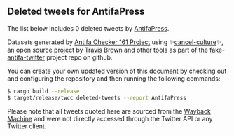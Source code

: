 ## Deleted tweets for AntifaPress

The list below includes 0 deleted tweets by
[AntifaPress](https://twitter.com/AntifaPress).



Datasets generated by [Antifa Checker 161 Project](https://twitter.com/antifacheck161) using ✨[cancel-culture](https://github.com/travisbrown/cancel-culture)✨, an open source project by 
[Travis Brown](https://twitter.com/travisbrown) and other tools as part of the 
[fake-antifa-twitter](https://github.com/antifacheck161/fake-antifa-twitter) project repo on github.

You can create your own updated version of this document by checking out and configuring the
repository and then running the following commands:

```bash
$ cargo build --release
$ target/release/twcc deleted-tweets --report AntifaPress
```

Please note that all tweets quoted here are sourced from the
[Wayback Machine](https://web.archive.org) and were not directly accessed through the Twitter API or
any Twitter client.

